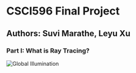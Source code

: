 # CSCI596 Final Project

## Authors: Suvi Marathe, Leyu Xu

### Part I: What is Ray Tracing?
![Global Illumination](readne_images/soft_shadow.jpeg)